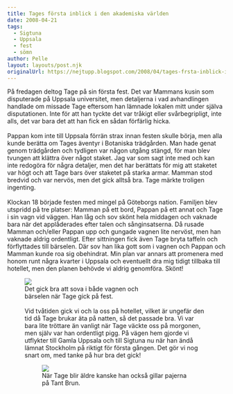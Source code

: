 ```yaml
---
title: Tages första inblick i den akademiska världen
date: 2008-04-21
tags: 
  - Sigtuna
  - Uppsala
  - fest
  - sömn	
author: Pelle
layout: layouts/post.njk
originalUrl: https://nejtupp.blogspot.com/2008/04/tages-frsta-inblick-i-den-akademiska.html
---
```


På fredagen deltog Tage på sin första fest. Det var Mammans kusin som disputerade på Uppsala universitet, men detaljerna i vad avhandlingen handlade om missade Tage eftersom han lämnade lokalen mitt under själva disputationen. Inte för att han tyckte det var tråkigt eller svårbegripligt, inte alls, det var bara det att han fick en sådan förfärlig hicka.<br><br>Pappan kom inte till Uppsala förrän strax innan festen skulle börja, men alla kunde berätta om Tages äventyr i Botaniska trädgården. Man hade genat genom trädgården och tydligen var någon utgång stängd, för man blev tvungen att klättra över något staket. Jag var som sagt inte med och kan inte redogöra för några detaljer, men det har berättats för mig att staketet var högt och att Tage bars över staketet på starka armar. Mamman stod bredvid och var nervös, men det gick alltså bra. Tage märkte troligen ingenting.<br><br>Klockan 18 började festen med mingel på Göteborgs nation. Familjen blev utspridd på tre platser: Mamman på ett bord, Pappan på ett annat och Tage i sin vagn vid väggen. Han låg och sov skönt hela middagen och vaknade bara när det applåderades efter talen och sånginsatserna. Då rusade Mamman och/eller Pappan upp och gungade vagnen lite nervöst, men han vaknade aldrig ordentligt. Efter sittningen fick även Tage bryta taffeln och förflyttades till bärselen. Där sov han lika gott som i vagnen och Pappan och Mamman kunde roa sig obehindrat. Min plan var annars att promenera med honom runt några kvarter i Uppsala och eventuellt dra mig tidigt tillbaka till hotellet, men den planen behövde vi aldrig genomföra. Skönt!

<figure>
	<img src="../../../../img/_MG_1048_1024pix.jpg">
	<figcaption>Det gick bra att sova i både vagnen och<br>bärselen när Tage gick på fest.</span><br></div><br>Vid tvåtiden gick vi och la oss på hotellet, vilket är ungefär den tid då Tage brukar äta på natten, så det passade bra. Vi var bara lite tröttare än vanligt när Tage väckte oss på morgonen, men själv var han ordentligt pigg. På vägen hem gjorde vi utflykter till Gamla Uppsala och till Sigtuna nu när han ändå lämnat Stockholm på riktigt för första gången. Det gör vi nog snart om, med tanke på hur bra det gick!

<figure>
	<img src="../../../../img/_MG_1062_1024pix.jpg">
	<figcaption>När Tage blir äldre kanske han också gillar pajerna på Tant Brun.</span></span><br></div>
